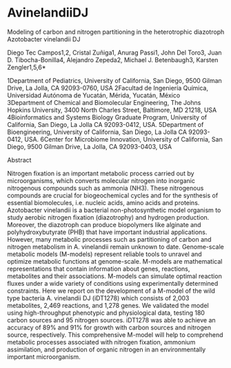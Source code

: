 # AvinelandiiDJ
Modeling of carbon and nitrogen partitioning in the heterotrophic diazotroph Azotobacter vinelandii DJ 

Diego Tec Campos1,2, Cristal Zuñiga1, Anurag Passi1, John Del Toro3, Juan D. Tibocha-Bonilla4, Alejandro Zepeda2, 
Michael J. Betenbaugh3, Karsten Zengler1,5,6*

1Department of Pediatrics, University of California, San Diego, 9500 Gilman Drive, La Jolla, CA 92093-0760, USA
2Facultad de Ingeniería Química, Universidad Autónoma de Yucatán, Mérida, Yucatán, México	
3Department of Chemical and Biomolecular Engineering, The Johns Hopkins University, 3400 North Charles Street, Baltimore, MD 21218, USA 
4Bioinformatics and Systems Biology Graduate Program, University of California, San Diego, La Jolla CA 92093-0412, USA.
5Department of Bioengineering, University of California, San Diego, La Jolla CA 92093-0412, USA.
6Center for Microbiome Innovation, University of California, San Diego, 9500 Gilman Drive, La Jolla, CA 92093-0403, USA

Abstract

Nitrogen fixation is an important metabolic process carried out by microorganisms, which converts molecular nitrogen into 
inorganic nitrogenous compounds such as ammonia (NH3). These nitrogenous compounds are crucial for biogeochemical cycles and 
for the synthesis of essential biomolecules, i.e. nucleic acids, amino acids and proteins. Azotobacter vinelandii is a 
bacterial non-photosynthetic model organism to study aerobic nitrogen fixation (diazotrophy) and hydrogen production. 
Moreover, the diazotroph can produce biopolymers like alginate and polyhydroxybutyrate (PHB) that have important industrial 
applications. However, many metabolic processes such as partitioning of carbon and nitrogen metabolism in A. vinelandii remain 
unknown to date.
Genome-scale metabolic models (M-models) represent reliable tools to unravel and optimize metabolic functions at genome-scale. 
M-models are mathematical representations that contain information about genes, reactions, metabolites and their associations. 
M-models can simulate optimal reaction fluxes under a wide variety of conditions using experimentally determined constraints. 
Here we report on the development of a M-model of the wild type bacteria A. vinelandii DJ (iDT1278) which consists of 
2,003 metabolites, 2,469 reactions, and 1,278 genes. We validated the model using high-throughput phenotypic and physiological 
data, testing 180 carbon sources and 95 nitrogen sources. iDT1278 was able to achieve an accuracy of 89% and 91% for growth 
with carbon sources and nitrogen source, respectively. This comprehensive M-model will help to comprehend metabolic processes 
associated with nitrogen fixation, ammonium assimilation, and production of organic nitrogen in an environmentally important 
microorganism. 
